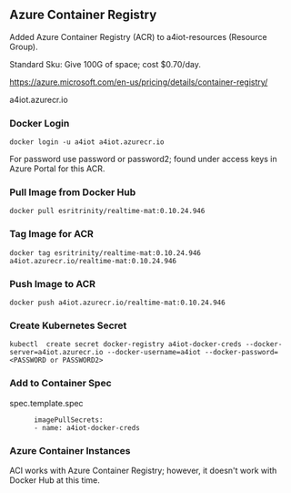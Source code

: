 ## Azure Container Registry

Added Azure Container Registry (ACR) to a4iot-resources (Resource Group).  

Standard Sku: Give 100G of space; cost $0.70/day.

https://azure.microsoft.com/en-us/pricing/details/container-registry/

a4iot.azurecr.io

### Docker Login

```
docker login -u a4iot a4iot.azurecr.io
```

For password use password or password2; found under access keys in Azure Portal for this ACR.

### Pull Image from Docker Hub

```
docker pull esritrinity/realtime-mat:0.10.24.946
```

### Tag Image for ACR

```
docker tag esritrinity/realtime-mat:0.10.24.946  a4iot.azurecr.io/realtime-mat:0.10.24.946
```

### Push Image to ACR

```
docker push a4iot.azurecr.io/realtime-mat:0.10.24.946
```

### Create Kubernetes Secret 


``` 
kubectl  create secret docker-registry a4iot-docker-creds --docker-server=a4iot.azurecr.io --docker-username=a4iot --docker-password=<PASSWORD or PASSWORD2>
```

### Add to Container Spec

spec.template.spec

```
      imagePullSecrets:
      - name: a4iot-docker-creds
```

### Azure Container Instances

ACI works with Azure Container Registry; however, it doesn't work with Docker Hub at this time.


